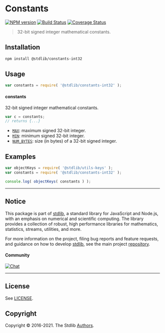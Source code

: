 <!--

@license Apache-2.0

Copyright (c) 2021 The Stdlib Authors.

Licensed under the Apache License, Version 2.0 (the "License");
you may not use this file except in compliance with the License.
You may obtain a copy of the License at

   http://www.apache.org/licenses/LICENSE-2.0

Unless required by applicable law or agreed to in writing, software
distributed under the License is distributed on an "AS IS" BASIS,
WITHOUT WARRANTIES OR CONDITIONS OF ANY KIND, either express or implied.
See the License for the specific language governing permissions and
limitations under the License.

-->

# Constants

[![NPM version][npm-image]][npm-url] [![Build Status][test-image]][test-url] [![Coverage Status][coverage-image]][coverage-url] <!-- [![dependencies][dependencies-image]][dependencies-url] -->

> 32-bit signed integer mathematical constants.

<section class="installation">

## Installation

```bash
npm install @stdlib/constants-int32
```

</section>

<section class="usage">

## Usage

```javascript
var constants = require( '@stdlib/constants-int32' );
```

#### constants

32-bit signed integer mathematical constants.

```javascript
var c = constants;
// returns {...}
```

<!-- <toc pattern="*" > -->

<div class="namespace-toc">

-   <span class="signature">[`MAX`][@stdlib/constants/int32/max]</span><span class="delimiter">: </span><span class="description">maximum signed 32-bit integer.</span>
-   <span class="signature">[`MIN`][@stdlib/constants/int32/min]</span><span class="delimiter">: </span><span class="description">minimum signed 32-bit integer.</span>
-   <span class="signature">[`NUM_BYTES`][@stdlib/constants/int32/num-bytes]</span><span class="delimiter">: </span><span class="description">size (in bytes) of a 32-bit signed integer.</span>

</div>

<!-- </toc> -->

</section>

<!-- /.usage -->

<section class="examples">

## Examples

<!-- TODO: better examples -->

<!-- eslint no-undef: "error" -->

```javascript
var objectKeys = require( '@stdlib/utils-keys' );
var constants = require( '@stdlib/constants-int32' );

console.log( objectKeys( constants ) );
```

</section>

<!-- /.examples -->

<!-- Section for related `stdlib` packages. Do not manually edit this section, as it is automatically populated. -->

<section class="related">

</section>

<!-- /.related -->

<!-- Section for all links. Make sure to keep an empty line after the `section` element and another before the `/section` close. -->


<section class="main-repo" >

* * *

## Notice

This package is part of [stdlib][stdlib], a standard library for JavaScript and Node.js, with an emphasis on numerical and scientific computing. The library provides a collection of robust, high performance libraries for mathematics, statistics, streams, utilities, and more.

For more information on the project, filing bug reports and feature requests, and guidance on how to develop [stdlib][stdlib], see the main project [repository][stdlib].

#### Community

[![Chat][chat-image]][chat-url]

---

## License

See [LICENSE][stdlib-license].


## Copyright

Copyright &copy; 2016-2021. The Stdlib [Authors][stdlib-authors].

</section>

<!-- /.stdlib -->

<!-- Section for all links. Make sure to keep an empty line after the `section` element and another before the `/section` close. -->

<section class="links">

[npm-image]: http://img.shields.io/npm/v/@stdlib/constants-int32.svg
[npm-url]: https://npmjs.org/package/@stdlib/constants-int32

[test-image]: https://github.com/stdlib-js/constants-int32/actions/workflows/test.yml/badge.svg
[test-url]: https://github.com/stdlib-js/constants-int32/actions/workflows/test.yml

[coverage-image]: https://img.shields.io/codecov/c/github/stdlib-js/constants-int32/main.svg
[coverage-url]: https://codecov.io/github/stdlib-js/constants-int32?branch=main

<!--

[dependencies-image]: https://img.shields.io/david/stdlib-js/constants-int32.svg
[dependencies-url]: https://david-dm.org/stdlib-js/constants-int32/main

-->

[chat-image]: https://img.shields.io/gitter/room/stdlib-js/stdlib.svg
[chat-url]: https://gitter.im/stdlib-js/stdlib/

[stdlib]: https://github.com/stdlib-js/stdlib

[stdlib-authors]: https://github.com/stdlib-js/stdlib/graphs/contributors

[stdlib-license]: https://raw.githubusercontent.com/stdlib-js/constants-int32/main/LICENSE

<!-- <toc-links> -->

[@stdlib/constants/int32/max]: https://github.com/stdlib-js/constants-int32-max

[@stdlib/constants/int32/min]: https://github.com/stdlib-js/constants-int32-min

[@stdlib/constants/int32/num-bytes]: https://github.com/stdlib-js/constants-int32-num-bytes

<!-- </toc-links> -->

</section>

<!-- /.links -->
